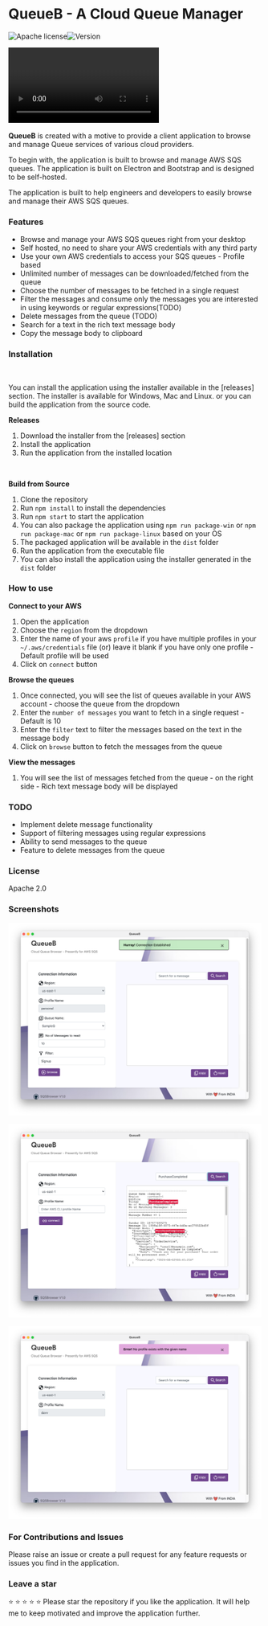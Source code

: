 # QueueB - A Cloud Queue Manager
![Apache license](https://img.shields.io/badge/License-Apache%202.0-greeb.svg)![Version](https://img.shields.io/badge/version-1.0.0-blue)


![QueueB](assets/QueueB-Demo.mp4)


**QueueB** is created with a motive to provide a client application to browse and manage Queue services of various cloud providers. 

To begin with, the application is built to browse and manage AWS SQS queues. The application is built on Electron and Bootstrap and is designed to be self-hosted. 

The application is built to help engineers and developers to easily browse and manage their AWS SQS queues.


### Features

- Browse and manage your AWS SQS queues right from your desktop
- Self hosted, no need to share your AWS credentials with any third party
- Use your own AWS credentials to access your SQS queues - Profile based
- Unlimited number of messages can be downloaded/fetched from the queue
- Choose the number of messages to be fetched in a single request
- Filter the messages and consume only the messages you are interested in using keywords or regular expressions(TODO)
- Delete messages from the queue (TODO)
- Search for a text in the rich text message body
- Copy the message body to clipboard


### Installation
&nbsp;

You can install the application using the installer available in the [releases] section. The installer is available for Windows, Mac and Linux.  or you can build the application from the source code.

**Releases**
1. Download the installer from the [releases] section
2. Install the application
3. Run the application from the installed location

&nbsp;

**Build from Source**
1. Clone the repository
2. Run `npm install` to install the dependencies
3. Run `npm start` to start the application
4. You can also package the application using `npm run package-win` or `npm run package-mac` or `npm run package-linux` based on your OS
5. The packaged application will be available in the `dist` folder
6. Run the application from the executable file
7. You can also install the application using the installer generated in the `dist` folder


### How to use

**Connect to your AWS**

1. Open the application
2. Choose the `region` from the dropdown
3. Enter the name of your aws `profile` if you have multiple profiles in your `~/.aws/credentials` file (or) leave it blank if you have only one profile - Default profile will be used
4. Click on `connect` button

**Browse the queues**

1. Once connected, you will see the list of queues available in your AWS account - choose the queue from the dropdown
2. Enter the `number of messages` you want to fetch in a single request - Default is 10
3. Enter the `filter` text to filter the messages based on the text in the message body
4. Click on `browse` button to fetch the messages from the queue
   
**View the messages**
1. You will see the list of messages fetched from the queue - on the right side - Rich text message body will be displayed


### TODO

- Implement delete message functionality
- Support of filtering messages using regular expressions
- Ability to send messages to the queue
- Feature to delete messages from the queue

### License
Apache 2.0

### Screenshots

![QueueB](assets/QueueB-Connection-Established.png)

![QueueB](assets/QueueB-Search.png)

![QueueB](assets/QueueB-Error.png)


### For Contributions and Issues
Please raise an issue or create a pull request for any feature requests or issues you find in the application. 

### Leave a star
:star: :star: :star: :star: :star:
Please star the repository if you like the application. It will help me to keep motivated and improve the application further.